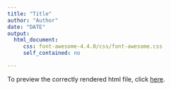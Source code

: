 ```yaml
---
title: "Title"
author: "Author"
date: "DATE"
output: 
  html_document:
     css: font-awesome-4.4.0/css/font-awesome.css
     self_contained: no

---
```

<i class="fa fa-renren fa-5x"></i>

To preview the correctly rendered html file, click 
<a href="http://htmlpreview.github.io/?https://github.com/tuhongwei/issueDemo/blob/master/README.html" title="preview on htmlpreview.github.io" target="_blank">here</a>.